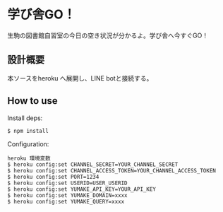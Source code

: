 # 学び舎GO！

生駒の図書館自習室の今日の空き状況が分かるよ。学び舎へ今すぐGO！

## 設計概要

本ソースをheroku へ展開し、LINE botと接続する。

## How to use

Install deps:

```bash
$ npm install
```

Configuration:

```
heroku 環境変数
$ heroku config:set CHANNEL_SECRET=YOUR_CHANNEL_SECRET
$ heroku config:set CHANNEL_ACCESS_TOKEN=YOUR_CHANNEL_ACCESS_TOKEN
$ heroku config:set PORT=1234
$ heroku config:set USERID=USER_USERID
$ heroku config:set YUMAKE_API_KEY=YOUR_API_KEY
$ heroku config:set YUMAKE_DOMAIN=xxxx
$ heroku config:set YUMAKE_QUERY=xxxx
```

